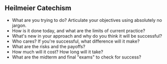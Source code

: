 ## Heilmeier Catechism
* What are you trying to do? Articulate your objectives using absolutely no jargon.* How is it done today, and what are the limits of current practice?* What's new in your approach and why do you think it will be successful?
* Who cares? If you're successful, what difference will it make?* What are the risks and the payoffs?* How much will it cost? How long will it take?* What are the midterm and final "exams" to check for success?